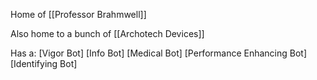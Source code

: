 Home of [[Professor Brahmwell]]

Also home to a bunch of [[Archotech Devices]]

Has a:
[Vigor Bot]
[Info Bot]
[Medical Bot]
[Performance Enhancing Bot]
[Identifying Bot]
